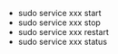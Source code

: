 * sudo service xxx start
* sudo service xxx stop
* sudo service xxx restart
* sudo service xxx status
